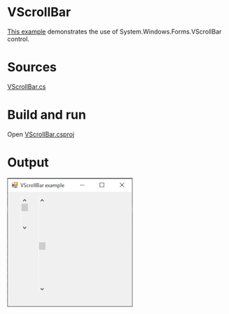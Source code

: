 # VScrollBar

[This example](.) demonstrates the use of System.Windows.Forms.VScrollBar control.

# Sources

[VScrollBar.cs](VScrollBar.cs)

# Build and run

Open [VScrollBar.csproj](VScrollBar.csproj)

# Output

![Screenshot](../../docs/Pictures/Forms/VScrollBar.png)

